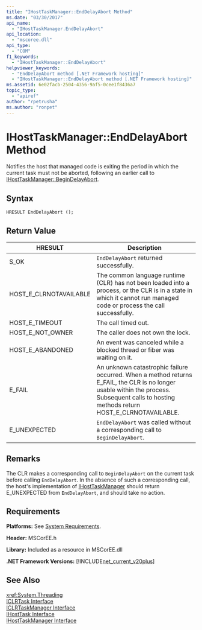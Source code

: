 ```yaml
---
title: "IHostTaskManager::EndDelayAbort Method"
ms.date: "03/30/2017"
api_name: 
  - "IHostTaskManager.EndDelayAbort"
api_location: 
  - "mscoree.dll"
api_type: 
  - "COM"
f1_keywords: 
  - "IHostTaskManager::EndDelayAbort"
helpviewer_keywords: 
  - "EndDelayAbort method [.NET Framework hosting]"
  - "IHostTaskManager::EndDelayAbort method [.NET Framework hosting]"
ms.assetid: 6e02facb-2504-4356-9af5-0cee1f8436a7
topic_type: 
  - "apiref"
author: "rpetrusha"
ms.author: "ronpet"
---
```

# IHostTaskManager::EndDelayAbort Method
Notifies the host that managed code is exiting the period in which the current task must not be aborted, following an earlier call to [IHostTaskManager::BeginDelayAbort](../../../../docs/framework/unmanaged-api/hosting/ihosttaskmanager-begindelayabort-method.md).  
  
## Syntax  
  
```  
HRESULT EndDelayAbort ();  
```  
  
## Return Value  
  
|HRESULT|Description|  
|-------------|-----------------|  
|S_OK|`EndDelayAbort` returned successfully.|  
|HOST_E_CLRNOTAVAILABLE|The common language runtime (CLR) has not been loaded into a process, or the CLR is in a state in which it cannot run managed code or process the call successfully.|  
|HOST_E_TIMEOUT|The call timed out.|  
|HOST_E_NOT_OWNER|The caller does not own the lock.|  
|HOST_E_ABANDONED|An event was canceled while a blocked thread or fiber was waiting on it.|  
|E_FAIL|An unknown catastrophic failure occurred. When a method returns E_FAIL, the CLR is no longer usable within the process. Subsequent calls to hosting methods return HOST_E_CLRNOTAVAILABLE.|  
|E_UNEXPECTED|`EndDelayAbort` was called without a corresponding call to `BeginDelayAbort`.|  
  
## Remarks  
 The CLR makes a corresponding call to `BeginDelayAbort` on the current task before calling `EndDelayAbort`. In the absence of such a corresponding call, the host's implementation of [IHostTaskManager](../../../../docs/framework/unmanaged-api/hosting/ihosttaskmanager-interface.md) should return E_UNEXPECTED from `EndDelayAbort`, and should take no action.  
  
## Requirements  
 **Platforms:** See [System Requirements](../../../../docs/framework/get-started/system-requirements.md).  
  
 **Header:** MSCorEE.h  
  
 **Library:** Included as a resource in MSCorEE.dll  
  
 **.NET Framework Versions:** [!INCLUDE[net_current_v20plus](../../../../includes/net-current-v20plus-md.md)]  
  
## See Also  
 <xref:System.Threading>  
 [ICLRTask Interface](../../../../docs/framework/unmanaged-api/hosting/iclrtask-interface.md)  
 [ICLRTaskManager Interface](../../../../docs/framework/unmanaged-api/hosting/iclrtaskmanager-interface.md)  
 [IHostTask Interface](../../../../docs/framework/unmanaged-api/hosting/ihosttask-interface.md)  
 [IHostTaskManager Interface](../../../../docs/framework/unmanaged-api/hosting/ihosttaskmanager-interface.md)
